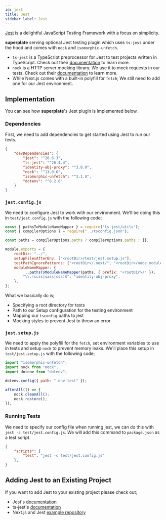 ```yaml
---
id: jest
title: Jest
sidebar_label: Jest
---
```


[Jest](https://jestjs.io/docs/en/getting-started) is a delightful JavaScript Testing Framework with a focus on simplicity.

**superplate** serving optional Jest testing plugin which uses `ts-jest` under the hood and comes with `nock` and `isomorphic-unfetch`.

- `ts-jest` is a TypeScript preprocessor for Jest to test projects written in TypeScript. Check out their [documentation](https://kulshekhar.github.io/ts-jest/) to learn more.
- `nock` is a HTTP server mocking library. We use it to mock requests in our tests. Check out their [documentation](https://github.com/nock/nock#nock) to learn more.
- While Next.js comes with a built-in polyfill for `fetch`; We still need to add one for our Jest environment.

## Implementation

You can see how **superplate**'s Jest plugin is implemented below.

### Dependencies

First, we need to add dependencies to get started using Jest to run our tests.

```json title="package.json"
{
    "devDependencies": {
        "jest": "^26.6.3",
        "ts-jest": "^26.4.4",
        "identity-obj-proxy": "^3.0.0",
        "nock": "^13.0.6",
        "isomorphic-unfetch": "^3.1.0",
        "dotenv": "^8.2.0"
    }
}
```

### `jest.config.js`

We need to configure Jest to work with our environment. We'll be doing this in `test/jest.config.js` with the following code;

```js title="test/jest.config.js"
const { pathsToModuleNameMapper } = require("ts-jest/utils");
const { compilerOptions } = require("../tsconfig.json");

const paths = compilerOptions.paths ? compilerOptions.paths : {};

module.exports = {
    rootDir: "../",
    setupFilesAfterEnv: ["<rootDir>/test/jest.setup.js"],
    testPathIgnorePatterns: ["<rootDir>/.next/", "<rootDir>/node_modules/"],
    moduleNameMapper: {
        ...pathsToModuleNameMapper(paths, { prefix: "<rootDir>/" }),
        "\\.(scss|sass|css)$": "identity-obj-proxy",
    },
};
```
What we basically do is;

- Specifying a root directory for tests
- Path to our Setup configuration for the testing environment
- Mapping our `tsconfig` paths to jest
- Mocking styles to prevent Jest to throw an error 

### `jest.setup.js`

We need to apply the polyfill for the `fetch`, set environment variables to use in tests and setup `nock` to prevent memory leaks. We'll place this setup in `test/jest.setup.js` with the following code;

```js title="test/jest.setup.js"
import "isomorphic-unfetch";
import nock from "nock";
import dotenv from "dotenv";

dotenv.config({ path: ".env.test" });

afterAll(() => {
    nock.cleanAll();
    nock.restore();
});
```

### Running Tests

We need to specify our config file when running jest, we can do this with `jest -c test/jest.config.js`. We will add this command to `package.json` as a test script. 

```json title="package.json"
{
    "scripts": {
        "test": "jest -c test/jest.config.js"
    },
}
```

## Adding Jest to an Existing Project

If you want to add Jest to your existing project please check out;

- Jest's [documentation](https://jestjs.io/docs/en/getting-started)
- ts-jest's [documentation](https://kulshekhar.github.io/ts-jest/docs/installation)
- Next.js and Jest [example repository](https://github.com/vercel/next.js/tree/canary/examples/with-jest)
